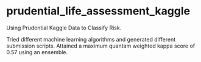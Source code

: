 # prudential_life_assessment_kaggle
Using Prudential Kaggle Data to Classify Risk.

Tried different machine learning algorithms and generated different submission scripts.
Attained a maximum quantam weighted kappa score of 0.57 using an ensemble.
